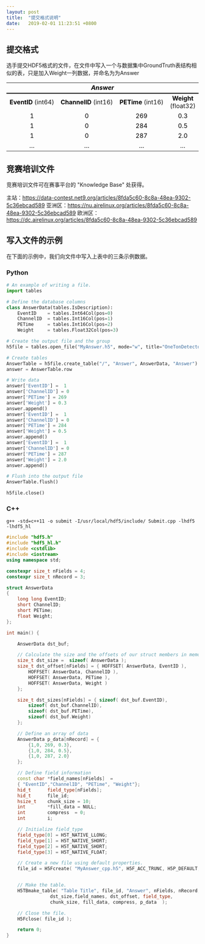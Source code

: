 ```yaml
---
layout: post
title:  "提交格式说明"
date:   2019-02-01 11:23:51 +0800
---
```


## 提交格式

选手提交HDF5格式的文件，在文件中写入一个与数据集中GroundTruth表结构相似的表，只是加入Weight一列数据，并命名为为Answer

<div markdown="0" align="center">
<table cellspacing="0" border="0">
   <colgroup width="180"></colgroup>
   <colgroup width="200"></colgroup>
   <colgroup width="180"></colgroup>
   <tr>
      <td style="border-bottom: 2px solid #000000" colspan="4" height="19" align="center" valign="middle"><b><i><font color="#000000">Answer</font></i></b></td>
   </tr>
   <tr>
      <td height="18" align="center" valign="middle"><b><font color="#000000">EventID</font></b> (int64)</td>
      <td align="center" valign="middle"><b><font color="#000000">ChannelID</font></b> (int16)</td>
      <td align="center" valign="middle"><b><font color="#000000">PETime</font></b> (int16)</td>
      <td align="center" valign="middle"><b><font color="#000000">Weight</font></b> (float32)</td>
   </tr>
   <tr>
      <td height="18" align="center" valign="middle" sdval="1" sdnum="1033;"><font color="#000000">1</font></td>
      <td align="center" valign="middle" sdval="0" sdnum="1033;"><font color="#000000">0</font></td>
      <td align="center" valign="middle"><font color="#000000">269</font></td>
      <td align="center" valign="middle"><font color="#000000">0.3</font></td>
   </tr>
   <tr>
      <td height="18" align="center" valign="middle" sdval="1" sdnum="1033;"><font color="#000000">1</font></td>
      <td align="center" valign="middle" sdval="1" sdnum="1033;"><font color="#000000">0</font></td>
      <td align="center" valign="middle"><font color="#000000">284</font></td>
      <td align="center" valign="middle"><font color="#000000">0.5</font></td>
   </tr>
   <tr>
      <td height="18" align="center" valign="middle" sdval="1" sdnum="1033;"><font color="#000000">1</font></td>
      <td align="center" valign="middle" sdval="2" sdnum="1033;"><font color="#000000">0</font></td>
      <td align="center" valign="middle"><font color="#000000">287</font></td>
      <td align="center" valign="middle"><font color="#000000">2.0</font></td>
   </tr>
   <tr>
      <td height="18" align="center" valign="middle"><font color="#000000">…</font></td>
      <td align="center" valign="middle"><font color="#000000">…</font></td>
      <td align="center" valign="middle"><font color="#000000">…</font></td>
      <td align="center" valign="middle"><font color="#000000">…</font></td>
   </tr>
</table>
</div>

## 竞赛培训文件

竞赛培训文件可在赛事平台的 "Knowledge Base" 处获得。

主站：https://data-contest.net9.org/articles/8fda5c60-8c8a-48ea-9302-5c36ebcad589
亚洲区：https://nu.airelinux.org/articles/8fda5c60-8c8a-48ea-9302-5c36ebcad589
欧洲区：https://dc.airelinux.org/articles/8fda5c60-8c8a-48ea-9302-5c36ebcad589

## 写入文件的示例

在下面的示例中，我们向文件中写入上表中的三条示例数据。

### Python
```python
# An example of writing a file.
import tables

# Define the database columns
class AnswerData(tables.IsDescription):
    EventID    = tables.Int64Col(pos=0)
    ChannelID  = tables.Int16Col(pos=1)
    PETime     = tables.Int16Col(pos=2)
    Weight     = tables.Float32Col(pos=3)

# Create the output file and the group
h5file = tables.open_file("MyAnswer.h5", mode="w", title="OneTonDetector")

# Create tables
AnswerTable = h5file.create_table("/", "Answer", AnswerData, "Answer")
answer = AnswerTable.row

# Write data 
answer['EventID'] =  1
answer['ChannelID'] = 0
answer['PETime'] = 269 
answer['Weight'] = 0.3 
answer.append()
answer['EventID'] =  1
answer['ChannelID'] = 0
answer['PETime'] = 284 
answer['Weight'] = 0.5 
answer.append()
answer['EventID'] =  1
answer['ChannelID'] = 0
answer['PETime'] = 287 
answer['Weight'] = 2.0 
answer.append()

# Flush into the output file
AnswerTable.flush()

h5file.close()
```

### C++
```
g++ -std=c++11 -o submit -I/usr/local/hdf5/include/ Submit.cpp -lhdf5 -lhdf5_hl
```

```cpp
#include "hdf5.h"
#include "hdf5_hl.h"
#include <cstdlib>
#include <iostream>
using namespace std;

constexpr size_t nFields = 4;
constexpr size_t nRecord = 3;

struct AnswerData
{
    long long EventID;
    short ChannelID;
    short PETime;
    float Weight;
};

int main() {

    AnswerData dst_buf;

    // Calculate the size and the offsets of our struct members in memory
    size_t dst_size =  sizeof( AnswerData );
    size_t dst_offset[nFields] = { HOFFSET( AnswerData, EventID ),
        HOFFSET( AnswerData, ChannelID ),
        HOFFSET( AnswerData, PETime ),
        HOFFSET( AnswerData, Weight )
    };

    size_t dst_sizes[nFields] = { sizeof( dst_buf.EventID),
        sizeof( dst_buf.ChannelID),
        sizeof( dst_buf.PETime),
        sizeof( dst_buf.Weight)
    };

    // Define an array of data
    AnswerData p_data[nRecord] = {
        {1,0, 269, 0.3},
        {1,0, 284, 0.5},
        {1,0, 287, 2.0}
    };

    // Define field information
    const char *field_names[nFields]  =
    { "EventID","ChannelID", "PETime", "Weight"};
    hid_t      field_type[nFields];
    hid_t      file_id;
    hsize_t    chunk_size = 10;
    int        *fill_data = NULL;
    int        compress  = 0;
    int        i;

    // Initialize field_type
    field_type[0] = H5T_NATIVE_LLONG;
    field_type[1] = H5T_NATIVE_SHORT;
    field_type[2] = H5T_NATIVE_SHORT;
    field_type[3] = H5T_NATIVE_FLOAT;

    // Create a new file using default properties.
    file_id = H5Fcreate( "MyAnswer_cpp.h5", H5F_ACC_TRUNC, H5P_DEFAULT, H5P_DEFAULT );


    // Make the table.
    H5TBmake_table( "Table Title", file_id, "Answer", nFields, nRecord,
                dst_size,field_names, dst_offset, field_type,
                chunk_size, fill_data, compress, p_data  );

    // Close the file.
    H5Fclose( file_id );

    return 0;
}
```
